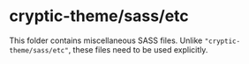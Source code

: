 # cryptic-theme/sass/etc

This folder contains miscellaneous SASS files. Unlike `"cryptic-theme/sass/etc"`, these files
need to be used explicitly.
